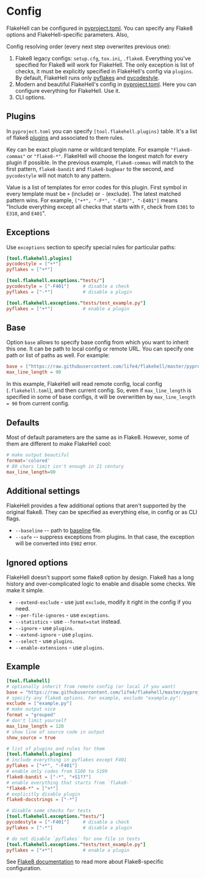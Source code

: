 # Config

FlakeHell can be configured in [pyproject.toml](https://www.python.org/dev/peps/pep-0518/). You can specify any Flake8 options and FlakeHell-specific parameters. Also,

Config resolving order (every next step overwrites previous one):

1. Flake8 legacy configs: `setup.cfg`, `tox.ini`, `.flake8`. Everything you've specified for Flake8 will work for FlakeHell. The only exception is list of checks, it must be explicitly specified in FlakeHell's config via `plugins`. By default, FlakeHell runs only [pyflakes](https://github.com/PyCQA/pyflakes) and [pycodestyle](https://pypi.org/project/pycodestyle/).
1. Modern and beautiful FlakeHell's config in [pyproject.toml](https://www.python.org/dev/peps/pep-0518/). Here you can configure everything for FlakeHell. Use it.
1. CLI options.

## Plugins

In `pyproject.toml` you can specify `[tool.flakehell.plugins]` table. It's a list of flake8 [plugins](plugins) and associated to them rules.

Key can be exact plugin name or wildcard template. For example `"flake8-commas"` or `"flake8-*"`. FlakeHell will choose the longest match for every plugin if possible. In the previous example, `flake8-commas` will match to the first pattern, `flake8-bandit` and `flake8-bugbear` to the second, and `pycodestyle` will not match to any pattern.

Value is a list of templates for error codes for this plugin. First symbol in every template must be `+` (include) or `-` (exclude). The latest matched pattern wins. For example, `["+*", "-F*", "-E30?", "-E401"]` means "Include everything except all checks that starts with `F`, check from `E301` to `E310`, and `E401`".

## Exceptions

Use `exceptions` section to specify special rules for particular paths:

```toml
[tool.flakehell.plugins]
pycodestyle = ["+*"]
pyflakes = ["+*"]

[tool.flakehell.exceptions."tests/"]
pycodestyle = ["-F401"]     # disable a check
pyflakes = ["-*"]           # disable a plugin

[tool.flakehell.exceptions."tests/test_example.py"]
pyflakes = ["+*"]           # enable a plugin
```

## Base

Option `base` allows to specify base config from which you want to inherit this one. It can be path to local config or remote URL. You can specify one path or list of paths as well. For example:

```toml
base = ["https://raw.githubusercontent.com/life4/flakehell/master/pyproject.toml", ".flakehell.toml"]
max_line_length = 90
```

In this example, FlakeHell will read remote config, local config (`.flakehell.toml`), and then current config. So, even if `max_line_length` is specified in some of base configs, it will be overwritten by `max_line_length = 90` from current config.

## Defaults

Most of default parameters are the same as in Flake8. However, some of them are different to make FlakeHell cool:

```toml
# make output beautiful
format='colored'
# 80 chars limit isn't enough in 21 century
max_line_length=90
```

## Additional settings

FlakeHell provides a few additional options that aren't supported by the original flake8. They can be specified as everything else, in config or as CLI flags.

+ `--baseline` -- path to [baseline](commands/baseline) file.
+ `--safe` -- suppress exceptions from plugins. In that case, the exception will be converted into `E902` error.

## Ignored options

FlakeHell doesn't support some flake8 option by design. Flake8 has a long history and over-complicated logic to enable and disable some checks. We make it simple.

+ `--extend-exclude` - use just `exclude`, modify it right in the config if you need.
+ `--per-file-ignores` - use `exceptions`.
+ `--statistics` - use `--format=stat` instead.
+ `--ignore` - use `plugins`.
+ `--extend-ignore` - use `plugins`.
+ `--select` - use `plugins`.
+ `--enable-extensions` - use `plugins`.

## Example

```toml
[tool.flakehell]
# optionally inherit from remote config (or local if you want)
base = "https://raw.githubusercontent.com/life4/flakehell/master/pyproject.toml"
# specify any flake8 options. For example, exclude "example.py":
exclude = ["example.py"]
# make output nice
format = "grouped"
# don't limit yourself
max_line_length = 120
# show line of source code in output
show_source = true

# list of plugins and rules for them
[tool.flakehell.plugins]
# include everything in pyflakes except F401
pyflakes = ["+*", "-F401"]
# enable only codes from S100 to S199
flake8-bandit = ["-*", "+S1??"]
# enable everything that starts from `flake8-`
"flake8-*" = ["+*"]
# explicitly disable plugin
flake8-docstrings = ["-*"]

# disable some checks for tests
[tool.flakehell.exceptions."tests/"]
pycodestyle = ["-F401"]     # disable a check
pyflakes = ["-*"]           # disable a plugin

# do not disable `pyflakes` for one file in tests
[tool.flakehell.exceptions."tests/test_example.py"]
pyflakes = ["+*"]           # enable a plugin
```

See [Flake8 documentation](http://flake8.pycqa.org/en/latest/user/configuration.html) to read more about Flake8-specific configuration.
